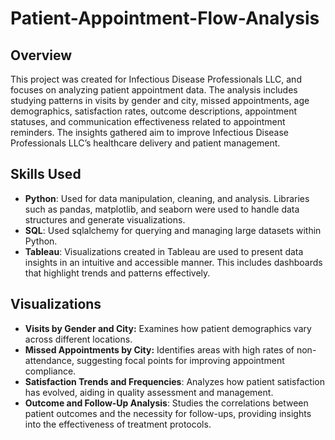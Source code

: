 # Patient-Appointment-Flow-Analysis

## Overview
This project was created for Infectious Disease Professionals LLC, and focuses on analyzing patient appointment data. The analysis includes studying patterns in visits by gender and city, missed appointments, age demographics, satisfaction rates, outcome descriptions, appointment statuses, and communication effectiveness related to appointment reminders. The insights gathered aim to improve  Infectious Disease Professionals LLC’s healthcare delivery and patient management.

## Skills Used
- **Python**: Used for data manipulation, cleaning, and analysis. Libraries such as pandas, matplotlib, and seaborn were used to handle data structures and generate visualizations.
- **SQL**: Used sqlalchemy for querying and managing large datasets within Python. 
- **Tableau**: Visualizations created in Tableau are used to present data insights in an intuitive and accessible manner. This includes dashboards that highlight trends and patterns effectively.

## Visualizations
- **Visits by Gender and City:** Examines how patient demographics vary across different locations.
- **Missed Appointments by City:** Identifies areas with high rates of non-attendance, suggesting focal points for improving appointment compliance.
- **Satisfaction Trends and Frequencies**: Analyzes how patient satisfaction has evolved, aiding in quality assessment and management.
- **Outcome and Follow-Up Analysis**: Studies the correlations between patient outcomes and the necessity for follow-ups, providing insights into the effectiveness of treatment protocols.
